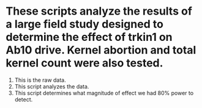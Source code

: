 # These scripts analyze the results of a large field study designed to determine the effect of trkin1 on Ab10 drive. Kernel abortion and total kernel count were also tested.
1. This is the raw data.
2. This script analyzes the data.
3. This script determines what magnitude of effect we had 80% power to detect.

